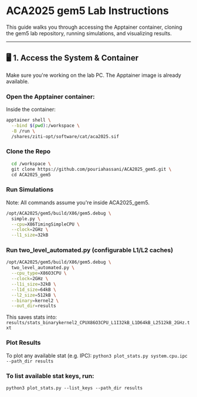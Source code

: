 # ACA2025 gem5 Lab Instructions

This guide walks you through accessing the Apptainer container, cloning the gem5 lab repository, running simulations, and visualizing results.

---

## 🖥️ 1. Access the System & Container

Make sure you're working on the lab PC. The Apptainer image is already available.

### Open the Apptainer container:
Inside the container:
```bash
apptainer shell \
  --bind $(pwd):/workspace \
  -B /run \
  /shares/ziti-opt/software/cat/aca2025.sif
```
### Clone the Repo
```bash
  cd /workspace \
  git clone https://github.com/pouriahassani/ACA2025_gem5.git \
  cd ACA2025_gem5
```
### Run Simulations
Note: All commands assume you're inside ACA2025_gem5.

```bash
/opt/ACA2025/gem5/build/X86/gem5.debug \
  simple.py \
  --cpu=X86TimingSimpleCPU \
  --clock=2GHz \
  --l1_size=32kB
```

### Run two_level_automated.py (configurable L1/L2 caches)
```bash
/opt/ACA2025/gem5/build/X86/gem5.debug \
  two_level_automated.py \
  --cpu_type=X86O3CPU \
  --clock=2GHz \
  --l1i_size=32kB \
  --l1d_size=64kB \
  --l2_size=512kB \
  --binary=kernel2 \
  --out_dir=results
```
This saves stats into:
```results/stats_binarykernel2_CPUX86O3CPU_L1I32kB_L1D64kB_L2512kB_2GHz.txt```

###  Plot Results
To plot any available stat (e.g. IPC):
```python3 plot_stats.py system.cpu.ipc --path_dir results```

### To list available stat keys, run:
```python3 plot_stats.py --list_keys --path_dir results```






